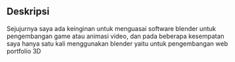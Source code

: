 ## Deskripsi

Sejujurnya saya ada keinginan untuk menguasai software blender untuk pengembangan game atau animasi video, dan pada beberapa kesempatan saya hanya satu kali menggunakan blender yaitu untuk pengembangan web portfolio 3D